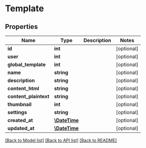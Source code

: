 # Template

## Properties
Name | Type | Description | Notes
------------ | ------------- | ------------- | -------------
**id** | **int** |  | [optional] 
**user** | **int** |  | [optional] 
**global_template** | **int** |  | [optional] 
**name** | **string** |  | [optional] 
**description** | **string** |  | [optional] 
**content_html** | **string** |  | [optional] 
**content_plaintext** | **string** |  | [optional] 
**thumbnail** | **int** |  | [optional] 
**settings** | **string** |  | [optional] 
**created_at** | [**\DateTime**](\DateTime.md) |  | [optional] 
**updated_at** | [**\DateTime**](\DateTime.md) |  | [optional] 

[[Back to Model list]](../README.md#documentation-for-models) [[Back to API list]](../README.md#documentation-for-api-endpoints) [[Back to README]](../README.md)


